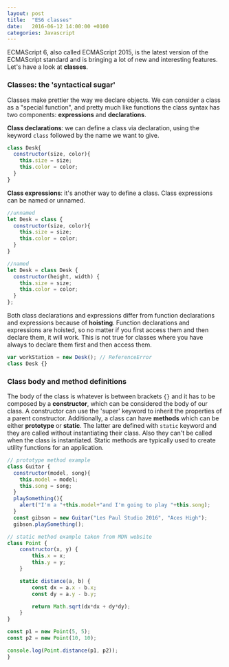 ```yaml
---
layout: post
title:  "ES6 classes"
date:   2016-06-12 14:00:00 +0100
categories: Javascript
---
```


ECMAScript 6, also called ECMAScript 2015, is the latest version of the ECMAScript standard and is bringing a lot of new and interesting features. Let's have a look at **classes**.

### Classes: the 'syntactical sugar' ###
Classes make prettier the way we declare objects. We can consider a class as a "special function", and pretty much like functions the class syntax has two components: **expressions** and **declarations**.

**Class declarations**: we can define a class via declaration, using the keyword `class` followed by the name we want to give.

```javascript
class Desk{
  constructor(size, color){
    this.size = size;
    this.color = color;
  }
}
```

**Class expressions**: it's another way to define a class. Class expressions can be named or unnamed.

```javascript
//unnamed
let Desk = class {
  constructor(size, color){
    this.size = size;
    this.color = color;
  }
}

//named
let Desk = class Desk {
  constructor(height, width) {
    this.size = size;
    this.color = color;
  }
};
```

Both class declarations and expressions differ from function declarations and expressions because of **hoisting**. Function declarations and expressions are hoisted, so no matter if you first access them and then declare them, it will work. This is not true for classes where you have always to declare them first and then access them.

```javascript
var workStation = new Desk(); // ReferenceError
class Desk {}
```

### Class body and method definitions ###
The body of the class is whatever is between brackets `{}` and it has to be composed by a **constructor**, which can be considered the body of our class. A constructor can use the 'super' keyword to inherit the properties of a parent constructor. Additionally, a class can have **methods** which can be either **prototype** or **static**. The latter are defined with `static` keyword and they are called without instantiating their class. Also they can't be called when the class is instantiated. Static methods are typically used to create utility functions for an application.

```javascript
// prototype method example
class Guitar {
  constructor(model, song){
    this.model = model;
    this.song = song;
  }
  playSomething(){
    alert("I'm a "+this.model+"and I'm going to play "+this.song);
  }
  const gibson = new Guitar("Les Paul Studio 2016", "Aces High");
  gibson.playSomething();

// static method example taken from MDN website
class Point {
    constructor(x, y) {
        this.x = x;
        this.y = y;
    }

    static distance(a, b) {
        const dx = a.x - b.x;
        const dy = a.y - b.y;

        return Math.sqrt(dx*dx + dy*dy);
    }
}

const p1 = new Point(5, 5);
const p2 = new Point(10, 10);

console.log(Point.distance(p1, p2));
}
```
